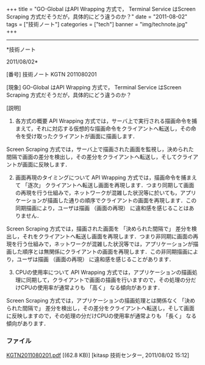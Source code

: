 ﻿+++
title = "GO-Global はAPI Wrapping 方式で， Terminal Service はScreen Scraping 方式だそうだが，具体的にどう違うのか？"
date = "2011-08-02"
tags = ["技術ノート"]
categories = ["tech"]
banner = "img/technote.jpg"
+++

-----------------------------------------------------------------------------------------------------------------------------

*技術ノート

2011/08/02*


[番号]
技術ノート KGTN 2011080201

[現象]
GO-Global はAPI Wrapping 方式で， Terminal Service はScreen Scraping
方式だそうだが，具体的にどう違うのか？

[説明]
1. 各方式の概要
API Wrapping
方式では，サーバ上で実行される描画命令を捕まえて，それに対応する仮想的な描画命令をクライアントへ転送し，その命令を受け取ったクライアントが画面に描画します．

Screen Scraping
方式では，サーバ上で描画された画面を監視し，決められた間隔で画面の差分を検出し，その差分をクライアントへ転送し，そしてクライアントが画面に反映します．

2. 画面再現のタイミングについて
API Wrapping 方式では，描画命令を捕まえて 「逐次」
クライアントへ転送し画面を再現します．つまり同期して画面の再現を行う仕組みで，ネットワークが混雑した状況等に於いても，アプリケーションが描画した通りの順序でクライアントの画面を再現します．この同期描画により，ユーザは描画
（画面の再現） に違和感を感じることはありません．

Screen Scraping 方式では，描画された画面を 「決められた間隔で」
差分を検出し，それをクライアントへ転送し画面を再現します．つまり非同期に画面の再現を行う仕組みで，ネットワークが混雑した状況等では，アプリケーションが描画した順序とは無関係にクライアントの画面を再現します．この非同期描画により，ユーザは描画
（画面の再現） に違和感を感じることがあります．

3. CPUの使用率について
API Wrapping
方式では，アプリケーションの描画処理に同期して，クライアントで画面の描画を行いますので，その処理の分だけCPUの使用率が通常よりも
「高く」 なる傾向があります．

Screen Scraping 方式では，アプリケーションの描画処理とは関係なく
「決められた間隔で」
差分を検出し，その差分をクライアントへ転送し，そして画面に反映しますので，その処理の分だけCPUの使用率が通常よりも
「長く」 なる傾向があります．


### ファイル

 
 


[KGTN2011080201.pdf](http://techreport.kitasp.net/attachments/download/588/KGTN2011080201.pdf)
 [(62.8 KB)] [kitasp 技術センター, 2011/08/02
15:12]


 


 

